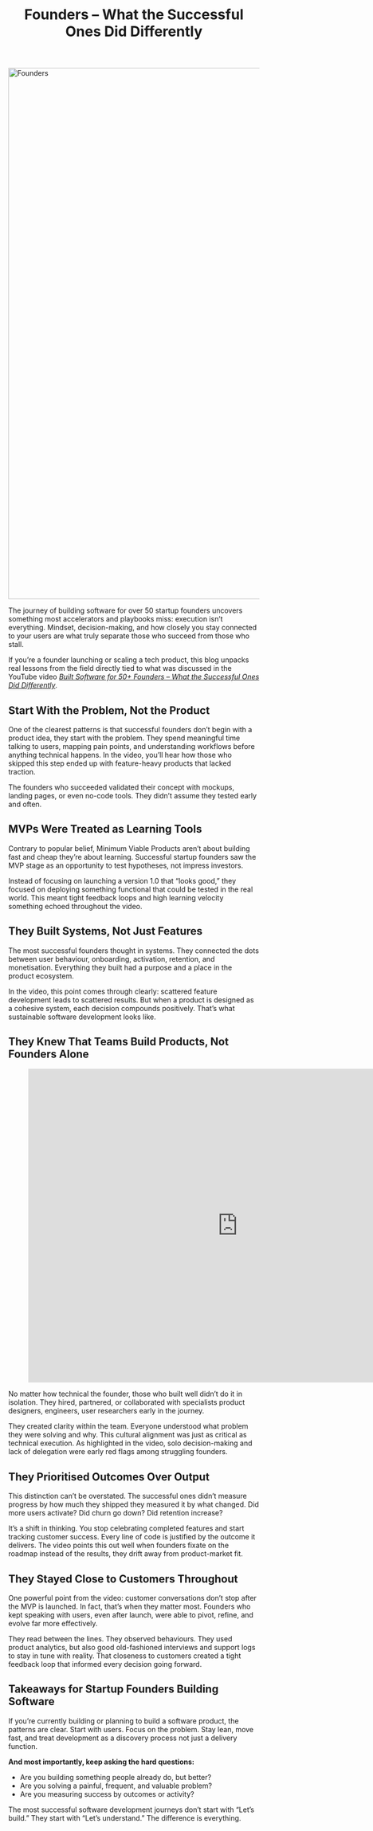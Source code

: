 
<div class="inside-article">
<header aria-label="Content" class="entry-header">
<h1 class="entry-title" itemprop="headline">Founders – What the Successful Ones Did Differently</h1> 
</header>
<div class="featured-image cv-col-12 post-image">
<img alt="Founders" class="size-full cv-col-12 wp-post-image" decoding="async" fetchpriority="high" height="1067" itemprop="image" sizes="(max-width: 1600px) 100vw, 1600px" src="https://www.devcentrehouse.eu/blogs/wp-content/uploads/2025/07/iw9op7ljkbg.jpg" srcset="https://www.devcentrehouse.eu/blogs/wp-content/uploads/2025/07/iw9op7ljkbg.jpg 1600w, https://www.devcentrehouse.eu/blogs/wp-content/uploads/2025/07/iw9op7ljkbg-300x200.jpg 300w, https://www.devcentrehouse.eu/blogs/wp-content/uploads/2025/07/iw9op7ljkbg-1024x683.jpg 1024w, https://www.devcentrehouse.eu/blogs/wp-content/uploads/2025/07/iw9op7ljkbg-768x512.jpg 768w, https://www.devcentrehouse.eu/blogs/wp-content/uploads/2025/07/iw9op7ljkbg-1536x1024.jpg 1536w" style="aspect-ratio:0;" width="1600"/> </div>
<div class="entry-content" itemprop="text">
<p>The journey of building software for over 50 startup founders uncovers something most accelerators and playbooks miss: execution isn’t everything. Mindset, decision-making, and how closely you stay connected to your users are what truly separate those who succeed from those who stall.</p>
<p>If you’re a founder launching or scaling a tech product, this blog unpacks real lessons from the field directly tied to what was discussed in the YouTube video <em><a href="https://youtu.be/yv9ttQBTEjQ?si=U5WWhXA0OE21KKMG" rel="noopener" target="_blank">Built Software for 50+ Founders – What the Successful Ones Did Differently</a></em>.</p>
<h2 class="wp-block-heading"><strong>Start With the Problem, Not the Product</strong></h2>
<p>One of the clearest patterns is that successful founders don’t begin with a product idea, they start with the problem. They spend meaningful time talking to users, mapping pain points, and understanding workflows before anything technical happens. In the video, you’ll hear how those who skipped this step ended up with feature-heavy products that lacked traction.</p>
<p>The founders who succeeded validated their concept with mockups, landing pages, or even no-code tools. They didn’t assume they tested early and often.</p>
<h2 class="wp-block-heading"><strong>MVPs Were Treated as Learning Tools</strong></h2>
<p>Contrary to popular belief, Minimum Viable Products aren’t about building fast and cheap they’re about learning. Successful startup founders saw the MVP stage as an opportunity to test hypotheses, not impress investors.</p>
<p>Instead of focusing on launching a version 1.0 that “looks good,” they focused on deploying something functional that could be tested in the real world. This meant tight feedback loops and high learning velocity something echoed throughout the video.</p>
<h2 class="wp-block-heading"><strong>They Built Systems, Not Just Features</strong></h2>
<p>The most successful founders thought in systems. They connected the dots between user behaviour, onboarding, activation, retention, and monetisation. Everything they built had a purpose and a place in the product ecosystem.</p>
<p>In the video, this point comes through clearly: scattered feature development leads to scattered results. But when a product is designed as a cohesive system, each decision compounds positively. That’s what sustainable software development looks like.</p>
<h2 class="wp-block-heading"><strong>They Knew That Teams Build Products, Not Founders Alone</strong></h2>
<figure class="wp-block-embed is-type-video is-provider-youtube wp-block-embed-youtube wp-embed-aspect-4-3 wp-has-aspect-ratio"><div class="wp-block-embed__wrapper">
<iframe allow="accelerometer; autoplay; clipboard-write; encrypted-media; gyroscope; picture-in-picture; web-share" allowfullscreen="" frameborder="0" height="630" referrerpolicy="strict-origin-when-cross-origin" src="https://www.youtube.com/embed/yv9ttQBTEjQ?feature=oembed" title="Built Software for 50+ Founders – What the Successful Ones Did Differently" width="840"></iframe>
</div></figure>
<p>No matter how technical the founder, those who built well didn’t do it in isolation. They hired, partnered, or collaborated with specialists product designers, engineers, user researchers early in the journey.</p>
<p>They created clarity within the team. Everyone understood what problem they were solving and why. This cultural alignment was just as critical as technical execution. As highlighted in the video, solo decision-making and lack of delegation were early red flags among struggling founders.</p>
<h2 class="wp-block-heading"><strong>They Prioritised Outcomes Over Output</strong></h2>
<p>This distinction can’t be overstated. The successful ones didn’t measure progress by how much they shipped they measured it by what changed. Did more users activate? Did churn go down? Did retention increase?</p>
<p>It’s a shift in thinking. You stop celebrating completed features and start tracking customer success. Every line of code is justified by the outcome it delivers. The video points this out well when founders fixate on the roadmap instead of the results, they drift away from product-market fit.</p>
<h2 class="wp-block-heading"><strong>They Stayed Close to Customers Throughout</strong></h2>
<p>One powerful point from the video: customer conversations don’t stop after the MVP is launched. In fact, that’s when they matter most. Founders who kept speaking with users, even after launch, were able to pivot, refine, and evolve far more effectively.</p>
<p>They read between the lines. They observed behaviours. They used product analytics, but also good old-fashioned interviews and support logs to stay in tune with reality. That closeness to customers created a tight feedback loop that informed every decision going forward.</p>
<h2 class="wp-block-heading"><strong>Takeaways for Startup Founders Building Software</strong></h2>
<p>If you’re currently building or planning to build a software product, the patterns are clear. Start with users. Focus on the problem. Stay lean, move fast, and treat development as a discovery process not just a delivery function.</p>
<p><strong>And most importantly, keep asking the hard questions:</strong></p>
<ul class="wp-block-list">
<li style="padding-top:var(--wp--preset--spacing--xx-small);padding-bottom:var(--wp--preset--spacing--xx-small)">Are you building something people already do, but better?</li>
<li style="padding-top:var(--wp--preset--spacing--xx-small);padding-bottom:var(--wp--preset--spacing--xx-small)">Are you solving a painful, frequent, and valuable problem?</li>
<li style="padding-top:var(--wp--preset--spacing--xx-small);padding-bottom:var(--wp--preset--spacing--xx-small)">Are you measuring success by outcomes or activity?</li>
</ul>
<p>The most successful software development journeys don’t start with “Let’s build.” They start with “Let’s understand.” The difference is everything.</p>
<!--— Calendly inline widget begin ---->


<!--— Calendly inline widget end ---->
</div> <footer aria-label="Entry meta" class="entry-meta">
</footer>
</div>
